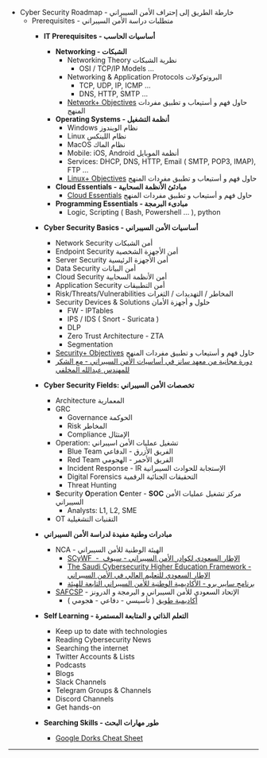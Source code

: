 - Cyber Security Roadmap -  خارطة الطريق إلى إحتراف الأمن السيبراني
    - Prerequisites - متطلبات دراسة الأمن السيبراني
        - **IT Prerequisites - أساسيات الحاسب**           
            - **Networking - الشبكات**
                - Networking Theory نظرية الشبكات
                  - OSI / TCP/IP Models ...
                - Networking & Application Protocols البروتوكولات
                  - TCP, UDP, IP, ICMP ...
                  - DNS, HTTP, SMTP ...
                - [Network+ Objectives](https://comptiacdn.azureedge.net/webcontent/docs/default-source/exam-objectives/comptia-network-n10-007-exam-objectives-(6-0).pdf?sfvrsn=fd21c50b_2) حاول فهم و أستيعاب و تطبيق مفردات المنهج
            - **Operating Systems -  أنظمة التشغيل**
                - Windows نظام الويندوز
                - Linux نظام اللينكس
                - MacOS نظام الماك
                - Mobile: iOS, Android أنظمة الموبايل
                - Services: DHCP, DNS, HTTP, Email ( SMTP, POP3, IMAP), FTP ...
                - [Linux+ Objectives](https://comptiacdn.azureedge.net/webcontent/docs/default-source/exam-objectives/comptia-linux-xk0-004-exam-objectives4125801ca54144cf9fa97a4e2ed0e77e.pdf?sfvrsn=b31fd13f_6) حاول فهم و أستيعاب و تطبيق مفردات المنهج
            - **Cloud Essentials - مبادئئ الأنظمة السحابية**
              - [Cloud Essentials](https://comptiacdn.azureedge.net/webcontent/docs/default-source/exam-objectives/comptia-cloud-essentials-clo-002-exam-objectives-(1-0).pdf?sfvrsn=2f3b6aa9_2) حاول فهم و أستيعاب و تطبيق مفردات المنهج          
            - **Programming Essentials - مبادىء البرمجة**
                - Logic, Scripting ( Bash, Powershell … ), python
        - **Cyber Security Basics - أساسيات الأمن السيبراني**            
            - Network Security أمن الشبكات
            - Endpoint Security أمن الأجهزة الشخصية
            - Server Security أمن الأجهزة الرئيسية
            - Data Security أمن البيانات
            - Cloud Security أمن الأنظمة السحابية
            - Application Security أمن التطبيقات
            - Risk/Threats/Vulnerabilities المخاطر / التهديدات / الثغرات
            - Security Devices & Solutions حلول و أجهزة الأمان
              - FW - IPTables 
              - IPS / IDS ( Snort - Suricata )
              - DLP
              - Zero Trust Architecture - ZTA 
              - Segmentation
            - [Security+ Objectives](https://comptiacdn.azureedge.net/webcontent/docs/default-source/exam-objectives/comptia-security-sy0-601-exam-objectives-(2-0).pdf?sfvrsn=8c5889ff_2) حاول فهم و أستيعاب و تطبيق مفردات المنهج
            - [دورة مجانية من معهد سانز في أساسيات الأمن السيبراني - مع الشكر للمهندس عبدالله المخلفي](https://www.sans.org/cyberaces/)
        - **Cyber Security Fields: تخصصات الأمن السيبراني**
            
            - Architecture المعمارية
            - GRC
              - Governance الحوكمة
              - Risk المخاطر
              - Compliance الإمتثال   
            - Operation: تشغيل عمليات الأمن اسيبراني      
              - Blue Team الفريق الأزرق - الدفاعي
              - Red Team الفريق الأحمر - الهجومي
              - Incident Response - IR الإستجابة للحوادث السيبرانية
              - Digital Forensics التحقيقات الجنائية الرقمية
              - Threat Hunting
            - **S**ecurity **O**peration **C**enter - **SOC** مركز تشغيل عمليات الأمن السيبراني
              - Analysts: L1, L2, SME
            - OT التقنيات التشغيلية

        - **مبادرات وطنية مفيدة لدراسة الأمن السيبراني**
            
            - NCA - الهيئة الوطنية للأمن السيبراني
                - [SCyWF  -  الإطار السعودي لكوادر الأمن السيبراني - سيوف](https://nca.gov.sa/files/scywf_ar.pdf)
                - [The Saudi Cybersecurity Higher Education Framework - الإطار السعودي للتعليم العالي في الأمن السيبراني](https://nca.gov.sa/files/scyberedu_ar.pdf)
                - [برنامج سايبر برو \- الأكاديمية الوطنية للأمن السيبراني التابعة للهيئة](https://ncac.edu.sa/)
            - [SAFCSP](https://safcsp.org.sa/) \- الإتحاد السعودي للأمن السيبراني و البرمجة و الدرونز
                - [أكاديمية طويق](https://tuwaiq.edu.sa/#cyper_section) ( تأسيسي \- دفاعي \- هجومي )
        - **Self Learning - التعلم الذاتي و المتابعة المستمرة**
            - Keep up to date with technologies
            - Reading Cybersecurity News
            - Searching the internet
            - Twitter Accounts & Lists
            - Podcasts
            - Blogs
            - Slack Channels
            - Telegram Groups & Channels
            - Discord Channels
            - Get hands-on
      - **Searching Skills - طور مهارات البحث**
        - [Google Dorks Cheat Sheet](https://gist.github.com/sundowndev/283efaddbcf896ab405488330d1bbc06) 
---
